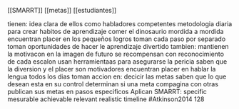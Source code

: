 [[SMARRT]] [[metas]] [[estudiantes]]

tienen:
idea clara de ellos como habladores competentes
metodologia diaria para crear habitos de aprendizaje
comer el dinosaurio mordida a mordida
encuentran placer en los pequeños logros
toman cada paso por separado
toman oportunidades de hacer le aprendizaje divertido
tambien:
mantienen la motivacon en la imagen de futuro
se recompensan con reconocimiento de cada escalon
usan herramientaas para asegurarse la pericia
saben que la diversion y el placer son motivadores
encuentran placer en hablar la lengua todos los dias
toman accion en:
decicir las metas
saben que lo que desean esta en su control
determinan si una meta compagina con otras
publican sus metas en pasos especificos
Aplican SMARRT:
specific
mesurable
achievable
relevant
realistic
timeline
#Atkinson2014 128
